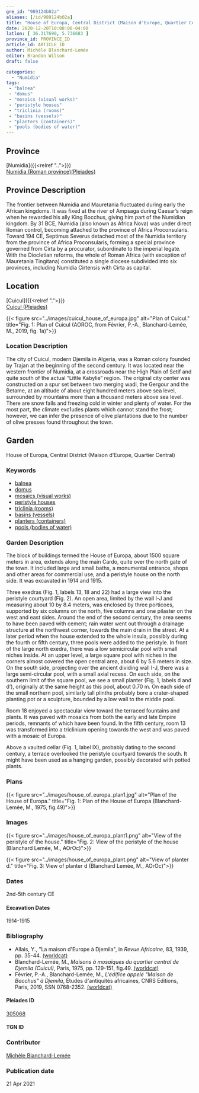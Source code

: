 ```yaml
---
gre_id: "989124b02a"
aliases: [/id/989124b02a]
title: "House of Europa, Central District (Maison d'Europe, Quartier Central)"
date: 2020-12-20T10:00:00-04:00
latlon: [ 36.317690, 5.736683 ]
province_id: PROVINCE_ID
article_id: ARTICLE_ID
author: Michèle Blanchard-Lemée
editor: Brandon Wilson
draft: false

categories:
  - "Numidia"
tags:
 - "balnea"
 - "domus"
 - "mosaics (visual works)"
 - "peristyle houses"
 - "triclinia (rooms)"
 - "basins (vessels)"
 - "planters (containers)"
 - "pools (bodies of water)"
---
```


## Province

[Numidia]({{<relref "..">}}) \
[Numidia (Roman province)(Pleiades)](https://pleiades.stoa.org/places/981539)

## Province Description

The frontier between Numidia and Mauretania fluctuated during early the African kingdoms. It was fixed at the river of Ampsaga during Caesar’s reign when he rewarded his ally King Bocchus, giving him part of the Numidian kingdom. By 31 BCE, Numidia (also known as Africa Nova) was under direct Roman control, becoming attached to the province of Africa Proconsularis. Toward 194 CE, Septimus Severus detached most of the Numidia territory from the province of Africa Proconsularis, forming a special province governed from Cirta by a procurator, subordinate to the imperial legate. With the Diocletian reforms, the whole of Roman Africa (with exception of Mauretania Tingitana) constituted a single diocese subdivided into six provinces, including Numidia Cirtensis with Cirta as capital.

## Location

[Cuicul]({{<relref ".">}}) \
[Cuicul (Pleiades)](https://pleiades.stoa.org/places/305068)


{{< figure src="../images/cuicul_house_of_europa.jpg" alt="Plan of Cuicul." title="Fig. 1: Plan of Cuicul (AOROC, from Février, P.-A., Blanchard-Lemée, M., 2019, fig. 1a)">}}

### Location Description

The city of Cuicul, modern Djemila in Algeria, was a Roman colony founded by Trajan at the beginning of the second century. It was located near the western frontier of Numidia, at a crossroads near the High Plain of Setif and quite south of the actual “Little Kabylie” region. The original city center was constructed on a spur set between two merging wadi, the Gergour and the Betame, at an altitude of about eight hundred meters above sea level, surrounded by mountains more than a thousand meters above sea level. There are snow falls and freezing cold in winter and plenty of water. For the most part, the climate exc1udes plants which cannot stand the frost; however, we can infer the presence of olive plantations due to the number of olive presses found throughout the town.

<!--## Sublocation-->

<!--### Sublocation Description-->

## Garden

House of Europa, Central District (Maison d'Europe, Quartier Central)

### Keywords
- [balnea](http://vocab.getty.edu/page/aat/300120377)
- [domus](http://vocab.getty.edu/page/aat/300005506)
- [mosaics (visual works)](http://vocab.getty.edu/page/aat/300015342)
- [peristyle houses](http://vocab.getty.edu/page/aat/300005452)
- [triclinia (rooms)](http://vocab.getty.edu/page/aat/300004359)
- [basins (vessels)](http://vocab.getty.edu/page/aat/300045614)
- [planters (containers)](http://vocab.getty.edu/page/aat/300237566)
- [pools (bodies of water)](http://vocab.getty.edu/page/aat/300008692)

### Garden Description

The block of buildings termed the House of Europa, about 1500 square meters in area, extends along the main Cardo, quite over the north gate of the town. It included large and small baths, a monumental entrance, shops and other areas for commercial use, and a peristyle house on the north side. It was excavated in 1914 and 1915.

Three exedras (Fig. 1, labels 13, 18 and 22) had a large view into the peristyle courtyard (Fig. 2). An open area, limited by the wall I-J and measuring about 10 by 8.4 meters, was enclosed by three porticoes, supported by six columns on the north, five columns and one pilaster on the west and east sides. Around the end of the second century, the area seems to have been paved with cement; rain water went out through a drainage structure at the northwest corner, towards the main drain in the street. At a later period when the house extended to the whole insula, possibly during the fourth or fifth century, three pools were added to the peristyle. In front of the large north exedra, there was a low semicircular pool with small niches inside. At an upper level, a large square pool with niches in the corners almost covered the open central area, about 6 by 5.6 meters in size. On the south side, projecting over the ancient dividing wall I-J, there was a large semi-circular pool, with a small axial recess. On each side, on the southern limit of the square pool, we see a small planter (Fig. 1, labels d and d’), originally at the same height as this pool, about 0.70 m. On each side of the small northern pool, similarly tall plinths probably bore a crater-shaped planting pot or a sculpture, bounded by a low wall to the middle pool.

Room 18 enjoyed a spectacular view toward the terraced fountains and plants. It was paved with mosaics from both the early and late Empire periods, remnants of which have been found. In the fifth century, room 13 was transformed into a triclinium opening towards the west and was paved with a mosaic of Europa.

Above a vaulted cellar (Fig. 1, label IX), probably dating to the second century, a terrace overlooked the peristyle courtyard towards the south. It might have been used as a hanging garden, possibly decorated with potted plants.


### Plans

{{< figure src="../images/house_of_europa_plan1.jpg" alt="Plan of the House of Europa." title="Fig. 1: Plan of the House of Europa (Blanchard-Lemée, M., 1975, fig.49)">}}

### Images
{{< figure src="../images/house_of_europa_plant1.png" alt="View of the peristyle of the house." title="Fig. 2: View of the peristyle of the house (Blanchard Lemée, M., AOrOc)">}}

{{< figure src="../images/house_of_europa_plant.png" alt="View of planter d." title="Fig. 3: View of planter d (Blanchard Lemée, M., AOrOc)">}}
### Dates

2nd-5th century CE

#### Excavation Dates

1914-1915

### Bibliography

*  Allais, Y., "La maison d'Europe à Djemila", in *Revue Africaine*, 83, 1939, pp. 35-44. [(worldcat)](http://www.worldcat.org/oclc/758942246)
* Blanchard-Lemée, M., *Maisons à mosaïques du quartier central de Djemila (Cuicul)*, Paris, 1975, pp. 129-151, fig.49. [(worldcat)](http://www.worldcat.org/oclc/461390883)
*  Février, P.-A., Blanchard-Lemée, M., *L'édifice appelé "Maison de Bacchus" à Djemila*, Études d'antiquités africaines, CNRS Editions, Paris, 2019, SSN 0768-2352. [(worldcat)](http://www.worldcat.org/oclc/1090653355)

#### Pleiades ID
[305068](https://pleiades.stoa.org/places/305068)
#### TGN ID

### Contributor

[Michèle Blanchard-Lemée](https://www.persee.fr/authority/396899)

### Publication date
21 Apr 2021
<!--07 July 2020-->

<!--### Related articles-->

<!-- Links to other related articles. Leave blank for now -->
